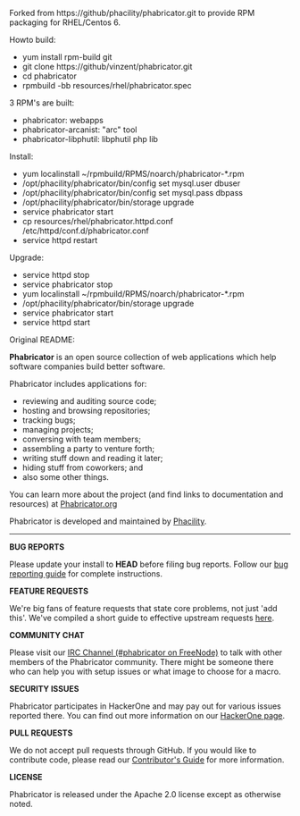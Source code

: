 Forked from https://github/phacility/phabricator.git to provide RPM packaging
for RHEL/Centos 6.

Howto build:
* yum install rpm-build git
* git clone https://github/vinzent/phabricator.git
* cd phabricator
* rpmbuild -bb resources/rhel/phabricator.spec

3 RPM's are built:
* phabricator: webapps
* phabricator-arcanist: "arc" tool
* phabricator-libphutil: libphutil php lib

Install:
* yum localinstall ~/rpmbuild/RPMS/noarch/phabricator-*.rpm
* /opt/phacility/phabricator/bin/config set mysql.user dbuser
* /opt/phacility/phabricator/bin/config set mysql.pass dbpass
* /opt/phacility/phabricator/bin/storage upgrade
* service phabricator start
* cp resources/rhel/phabricator.httpd.conf /etc/httpd/conf.d/phabricator.conf
* service httpd restart

Upgrade:
* service httpd stop
* service phabricator stop
* yum localinstall ~/rpmbuild/RPMS/noarch/phabricator-*.rpm
* /opt/phacility/phabricator/bin/storage upgrade
* service phabricator start
* service httpd start

Original README:

**Phabricator** is an open source collection of web applications which help software companies build better software.

Phabricator includes applications for:

  - reviewing and auditing source code;
  - hosting and browsing repositories;
  - tracking bugs;
  - managing projects;
  - conversing with team members;
  - assembling a party to venture forth;
  - writing stuff down and reading it later;
  - hiding stuff from coworkers; and
  - also some other things.

You can learn more about the project (and find links to documentation and resources) at [Phabricator.org](http://phabricator.org)

Phabricator is developed and maintained by [Phacility](http://phacility.com).

----------

**BUG REPORTS**

Please update your install to **HEAD** before filing bug reports. Follow our [bug reporting guide](https://secure.phabricator.com/book/phabcontrib/article/bug_reports/) for complete instructions.

**FEATURE REQUESTS**

We're big fans of feature requests that state core problems, not just 'add this'. We've compiled a short guide to effective upstream requests [here](https://secure.phabricator.com/book/phabcontrib/article/feature_requests/).

**COMMUNITY CHAT**

Please visit our [IRC Channel (#phabricator on FreeNode)](irc://chat.freenode.net/phabricator) to talk with other members of the Phabricator community. There might be someone there who can help you with setup issues or what image to choose for a macro.

**SECURITY ISSUES**

Phabricator participates in HackerOne and may pay out for various issues reported there. You can find out more information on our [HackerOne page](https://hackerone.com/phabricator).

**PULL REQUESTS**

We do not accept pull requests through GitHub. If you would like to contribute code, please read our [Contributor's Guide](https://secure.phabricator.com/book/phabcontrib/article/contributing_code/) for more information.

**LICENSE**

Phabricator is released under the Apache 2.0 license except as otherwise noted.
